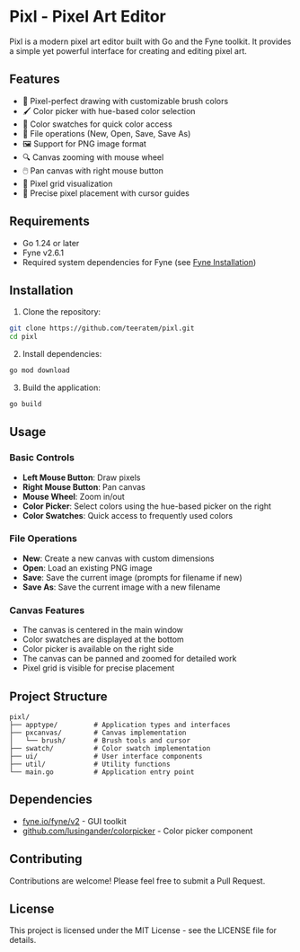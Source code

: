 # Pixl - Pixel Art Editor

Pixl is a modern pixel art editor built with Go and the Fyne toolkit. It provides a simple yet powerful interface for creating and editing pixel art.

## Features

- 🎨 Pixel-perfect drawing with customizable brush colors
- 🖌️ Color picker with hue-based color selection
- 🎯 Color swatches for quick color access
- 📁 File operations (New, Open, Save, Save As)
- 🖼️ Support for PNG image format
- 🔍 Canvas zooming with mouse wheel
- 🖱️ Pan canvas with right mouse button
- 📏 Pixel grid visualization
- 🎯 Precise pixel placement with cursor guides

## Requirements

- Go 1.24 or later
- Fyne v2.6.1
- Required system dependencies for Fyne (see [Fyne Installation](https://developer.fyne.io/started/))

## Installation

1. Clone the repository:
```bash
git clone https://github.com/teeratem/pixl.git
cd pixl
```

2. Install dependencies:
```bash
go mod download
```

3. Build the application:
```bash
go build
```

## Usage

### Basic Controls

- **Left Mouse Button**: Draw pixels
- **Right Mouse Button**: Pan canvas
- **Mouse Wheel**: Zoom in/out
- **Color Picker**: Select colors using the hue-based picker on the right
- **Color Swatches**: Quick access to frequently used colors

### File Operations

- **New**: Create a new canvas with custom dimensions
- **Open**: Load an existing PNG image
- **Save**: Save the current image (prompts for filename if new)
- **Save As**: Save the current image with a new filename

### Canvas Features

- The canvas is centered in the main window
- Color swatches are displayed at the bottom
- Color picker is available on the right side
- The canvas can be panned and zoomed for detailed work
- Pixel grid is visible for precise placement

## Project Structure

```
pixl/
├── apptype/         # Application types and interfaces
├── pxcanvas/        # Canvas implementation
│   └── brush/       # Brush tools and cursor
├── swatch/          # Color swatch implementation
├── ui/              # User interface components
├── util/            # Utility functions
└── main.go          # Application entry point
```

## Dependencies

- [fyne.io/fyne/v2](https://github.com/fyne-io/fyne) - GUI toolkit
- [github.com/lusingander/colorpicker](https://github.com/lusingander/colorpicker) - Color picker component

## Contributing

Contributions are welcome! Please feel free to submit a Pull Request.

## License

This project is licensed under the MIT License - see the LICENSE file for details.

